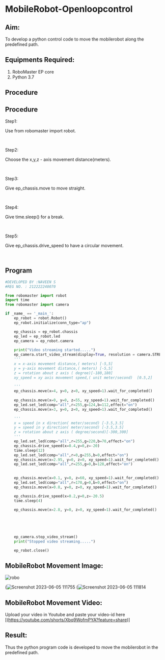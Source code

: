 # MobileRobot-Openloopcontrol
## Aim:

To develop a python control code to move the mobilerobot along the predefined path.

## Equipments Required:
1. RoboMaster EP core
2. Python 3.7

## Procedure
## Procedure

Step1:

Use from robomaster import robot.

<br/>

Step2:

Choose the x,y,z - axis movement distance(meters).

<br/>

Step3:

Give ep_chassis.move to move straight.

<br/>

Step4:

Give time.sleep() for a break.

<br/>

Step5:

Give ep_chassis.drive_speed to have a circular movement.

<br/>

## Program
```python
#DEVELOPED BY :NAVEEN S
#REG NO. : 212222240070

from robomaster import robot
import time
from robomaster import camera

if _name_ == '_main_':
    ep_robot = robot.Robot()
    ep_robot.initialize(conn_type="ap")

    ep_chassis = ep_robot.chassis
    ep_led = ep_robot.led
    ep_camera = ep_robot.camera
          
    print("Video streaming started.....")
    ep_camera.start_video_stream(display=True, resolution = camera.STREAM_360P)
    ''' 
    x = x-axis movement distance,( meters) [-5,5]
    y = y-axis movement distance,( meters) [-5,5] 
    z = rotation about z axis ( degree)[-180,180]
    xy_speed = xy axis movement speed,( unit meter/second)  [0.5,2]

    '''
    ep_chassis.move(x=4, y=0, z=0, xy_speed=1).wait_for_completed()
 
    ep_chassis.move(x=0, y=0, z=55, xy_speed=1).wait_for_completed()
    ep_led.set_led(comp="all",r=255,g=124,b=112,effect="on")  
    ep_chassis.move(x=3, y=0, z=0, xy_speed=1).wait_for_completed() 

    '''
    x = speed in x direction( meter/second) [-3.5,3.5]
    y = speed in y direction( meter/second) [-3.5,3.5]
    z = rotation about z axis ( degree/second)[-300,300]
    '''
    ep_led.set_led(comp="all",r=255,g=220,b=70,effect="on")  
    ep_chassis.drive_speed(x=0.4,y=0,z=-20)
    time.sleep(12)
    ep_led.set_led(comp="all",r=0,g=255,b=0,effect="on") 
    ep_chassis.move(x=2.95, y=0, z=0, xy_speed=1).wait_for_completed()
    ep_led.set_led(comp="all",r=255,g=0,b=128,effect="on") 
    
    
    ep_chassis.move(x=0.1, y=0, z=60, xy_speed=1).wait_for_completed()
    ep_led.set_led(comp="all",r=170,g=0,b=0,effect="on") 
    ep_chassis.move(x=0.8, y=0, z=0, xy_speed=1).wait_for_completed()

    ep_chassis.drive_speed(x=0.2,y=0,z=-20.5)
    time.sleep(4)
    
    ep_chassis.move(x=2.8, y=0, z=0, xy_speed=1).wait_for_completed()

    
    
    

    ep_camera.stop_video_stream()
    print("Stopped video streaming.....")

    ep_robot.close()
```

## MobileRobot Movement Image:

![robo](./img/robomaster.png)


(![Screenshot 2023-06-05 111755](https://github.com/Naveensrinivasan07/mobilerobot-openloopcontrol/assets/119475891/760caa70-a746-408d-8696-ed3168bdd9d3)
(![Screenshot 2023-06-05 111814](https://github.com/Naveensrinivasan07/mobilerobot-openloopcontrol/assets/119475891/481b9feb-e92c-4ddb-8cd4-c912a3f7bc50)


## MobileRobot Movement Video:
Upload your video in Youtube and paste your video-id here
[(https://youtube.com/shorts/Xbq9WofmPYA?feature=share)]

## Result:
Thus the python program code is developed to move the mobilerobot in the predefined path.

